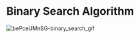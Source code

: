 # Binary Search Algorithm



![bePceUMnSG-binary_search_gif](https://user-images.githubusercontent.com/46066018/118290774-6e457e00-b4f4-11eb-8f46-19d352d041c4.gif)
